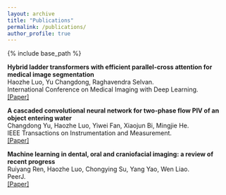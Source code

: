 ```yaml
---
layout: archive
title: "Publications"
permalink: /publications/
author_profile: true
---
```


{% include base_path %}

<b> Hybrid ladder transformers with efficient parallel-cross attention for medical image segmentation </b> <br> Haozhe Luo, Yu Changdong, Raghavendra Selvan. <br> International Conference on Medical Imaging with Deep Learning. <br> <a href="https://proceedings.mlr.press/v172/luo22a.html"  target="opentype">[Paper]</a>

<b> A cascaded convolutional neural network for two-phase flow PIV of an object entering water </b> <br> Changdong Yu, Haozhe Luo, Yiwei Fan, Xiaojun Bi, Mingjie He. <br> IEEE Transactions on Instrumentation and Measurement. <br> <a href="https://ieeexplore.ieee.org/abstract/document/9617592"  target="opentype">[Paper]</a>


<b> Machine learning in dental, oral and craniofacial imaging: a review of recent progress </b> <br> Ruiyang Ren, Haozhe Luo, Chongying Su, Yang Yao, Wen Liao. <br> PeerJ. <br> <a href="https://peerj.com/articles/11451/"  target="opentype">[Paper]</a>
 
 
 

